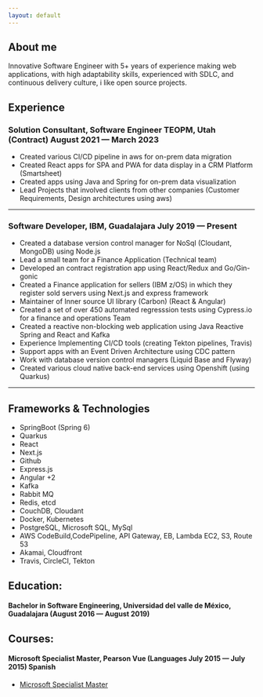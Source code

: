 ```yaml
---
layout: default
---
```


## About me

Innovative Software Engineer with 5+ years of experience making web applications, with high adaptability skills, experienced with SDLC, and 
continuous delivery culture, i like open source projects. 

## Experience
### Solution Consultant, Software Engineer TEOPM, Utah (Contract) August 2021 — March 2023
*   Created various CI/CD pipeline in aws for on-prem data migration
*   Created React  apps for SPA and PWA for data display in a CRM Platform (Smartsheet)
*   Created apps using Java and Spring for on-prem data visualization
*   Lead Projects that involved clients from other companies (Customer  Requirements, Design architectures using aws)

* * *

### Software Developer, IBM, Guadalajara July 2019 — Present
- Created a database version control manager for NoSql (Cloudant, MongoDB) using Node.js
- Lead a small team for a Finance Application (Technical team)
- Developed an contract registration app using React/Redux and Go/Gin-gonic
- Created a Finance application for sellers (IBM z/OS) in which they register sold servers using Next.js and express framework
- Maintainer of Inner source UI library (Carbon) (React & Angular)
- Created a set of over 450 automated regresssion tests using Cypress.io for a finance and operations Team
- Created a reactive non-blocking web application using Java Reactive Spring and React and Kafka
- Experience Implementing CI/CD tools (creating Tekton pipelines, Travis)
- Support apps with an Event Driven Architecture using CDC pattern
- Work with database version control managers (Liquid Base and Flyway)
- Created various cloud native back-end services using Openshift (using Quarkus)

* * *

## Frameworks & Technologies
  - SpringBoot (Spring 6)
  - Quarkus
  - React
  - Next.js
  - Github
  - Express.js
  - Angular +2
  - Kafka
  - Rabbit MQ
  - Redis, etcd
  - CouchDB, Cloudant
  - Docker, Kubernetes
  - PostgreSQL, Microsoft SQL, MySql
  - AWS CodeBuild,CodePipeline, API Gateway, EB, Lambda EC2, S3, Route 53
  - Akamai, Cloudfront
  - Travis, CircleCI, Tekton

## Education:
#### Bachelor in Software Engineering, Universidad del valle de México, Guadalajara (August 2016 — August 2019)

## Courses:

<div data-iframe-width="150" data-iframe-height="270" data-share-badge-id="f8960533-9d64-4753-a5ce-b4ada886f086" data-share-badge-host="https://www.credly.com"></div><script type="text/javascript" async src="//cdn.credly.com/assets/utilities/embed.js"></script>

<div data-iframe-width="150" data-iframe-height="270" data-share-badge-id="5dc5bc2e-fd46-48da-b23d-b671aa8df8cd" data-share-badge-host="https://www.credly.com"></div><script type="text/javascript" async src="//cdn.credly.com/assets/utilities/embed.js"></script>

 <div data-iframe-width="150" data-iframe-height="270" data-share-badge-id="e8bb0575-8d78-43e0-82c9-530a44be852d" data-share-badge-host="https://www.credly.com"></div><script type="text/javascript" async src="//cdn.credly.com/assets/utilities/embed.js"></script>

 <div data-iframe-width="150" data-iframe-height="270" data-share-badge-id="4070c5e7-0514-40d3-9147-bc4b2c68a71f" data-share-badge-host="https://www.credly.com"></div><script type="text/javascript" async src="//cdn.credly.com/assets/utilities/embed.js"></script>

<div data-iframe-width="150" data-iframe-height="270" data-share-badge-id="d9caddec-d6f2-4b42-ad0c-554ce966be8d" data-share-badge-host="https://www.credly.com"></div><script type="text/javascript" async src="//cdn.credly.com/assets/utilities/embed.js"></script>

#### Microsoft Specialist Master, Pearson Vue (Languages July 2015 — July 2015) Spanish
  - [Microsoft Specialist Master](https://certiport.com/Portal/Pages/PrintTranscriptInfo.aspx?action=Cert&id=136&cvid=SkyzrwQEoY9+BMrwo7cgSg==)
